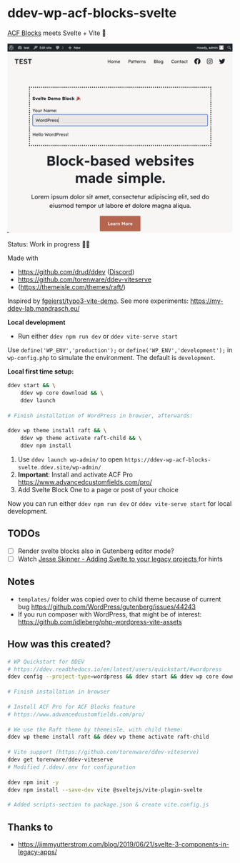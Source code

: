 # ddev-wp-acf-blocks-svelte


[ACF Blocks](https://www.advancedcustomfields.com/resources/blocks/) meets Svelte + Vite 🧡

![Screenshot block with svelte input binding](.screenshot.png?raw=true)

Status: Work in progress 🧑‍🔧

Made with

- https://github.com/drud/ddev ([Discord](https://discord.gg/hCZFfAMc5k))
- https://github.com/torenware/ddev-viteserve
- (https://themeisle.com/themes/raft/)

Inspired by [fgeierst/typo3-vite-demo](https://github.com/fgeierst/typo3-vite-demo). See more experiments: https://my-ddev-lab.mandrasch.eu/

**Local development**

- Run either `ddev npm run dev` or `ddev vite-serve start`

Use `define('WP_ENV','production');` or `define('WP_ENV','development');` in `wp-config.php` to simulate the environment. The default is `development`. 

**Local first time setup:**

```bash
ddev start && \
    ddev wp core download && \
    ddev launch

# Finish installation of WordPress in browser, afterwards:

ddev wp theme install raft && \
    ddev wp theme activate raft-child && \
    ddev npm install
```

1. Use `ddev launch wp-admin/` to open `https://ddev-wp-acf-blocks-svelte.ddev.site/wp-admin/` 
1. **Important**: Install and activate ACF Pro https://www.advancedcustomfields.com/pro/
1. Add Svelte Block One to a page or post of your choice

Now you can run either `ddev npm run dev` or `ddev vite-serve start` for local development.

## TODOs

- [ ] Render svelte blocks also in Gutenberg editor mode?
- [ ] Watch [Jesse Skinner - Adding Svelte to your legacy projects
](https://www.youtube.com/watch?v=uWxkaDdqfpI) for hints

## Notes

- `templates/` folder was copied over to child theme because of current bug https://github.com/WordPress/gutenberg/issues/44243
- If you run composer with WordPress, that might be of interest: https://github.com/idleberg/php-wordpress-vite-assets

## How was this created?

```bash
# WP Quickstart for DDEV
# https://ddev.readthedocs.io/en/latest/users/quickstart/#wordpress
ddev config --project-type=wordpress && ddev start && ddev wp core download && ddev launch

# Finish installation in browser

# Install ACF Pro for ACF Blocks feature
# https://www.advancedcustomfields.com/pro/

# We use the Raft theme by themeisle, with child theme:
ddev wp theme install raft && ddev wp theme activate raft-child

# Vite support (https://github.com/torenware/ddev-viteserve)
ddev get torenware/ddev-viteserve
# Modified /.ddev/.env for configuration

ddev npm init -y
ddev npm install --save-dev vite @sveltejs/vite-plugin-svelte

# Added scripts-section to package.json & create vite.config.js
```

## Thanks to

- https://jimmyutterstrom.com/blog/2019/06/21/svelte-3-components-in-legacy-apps/